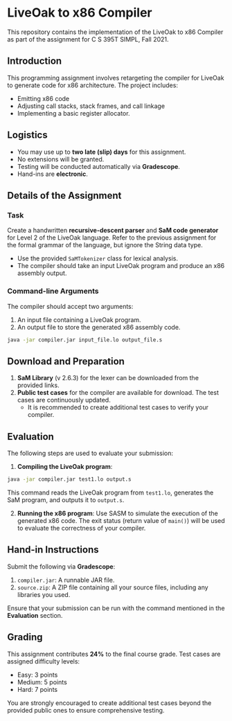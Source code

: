 
# LiveOak to x86 Compiler

This repository contains the implementation of the LiveOak to x86 Compiler as part of the assignment for C S 395T SIMPL, Fall 2021.

## Introduction

This programming assignment involves retargeting the compiler for LiveOak to generate code for x86 architecture. 
The project includes:
- Emitting x86 code
- Adjusting call stacks, stack frames, and call linkage
- Implementing a basic register allocator.

## Logistics

- You may use up to **two late (slip) days** for this assignment.
- No extensions will be granted.
- Testing will be conducted automatically via **Gradescope**.
- Hand-ins are **electronic**.

## Details of the Assignment

### Task
Create a handwritten **recursive-descent parser** and **SaM code generator** for Level 2 of the LiveOak language. 
Refer to the previous assignment for the formal grammar of the language, but ignore the String data type.

- Use the provided `SaMTokenizer` class for lexical analysis.
- The compiler should take an input LiveOak program and produce an x86 assembly output.

### Command-line Arguments
The compiler should accept two arguments:
1. An input file containing a LiveOak program.
2. An output file to store the generated x86 assembly code.

```bash
java -jar compiler.jar input_file.lo output_file.s
```

## Download and Preparation

1. **SaM Library** (v 2.6.3) for the lexer can be downloaded from the provided links.
2. **Public test cases** for the compiler are available for download. The test cases are continuously updated.
   - It is recommended to create additional test cases to verify your compiler.

## Evaluation

The following steps are used to evaluate your submission:

1. **Compiling the LiveOak program**:
```bash
java -jar compiler.jar test1.lo output.s
```
This command reads the LiveOak program from `test1.lo`, generates the SaM program, and outputs it to `output.s`.

2. **Running the x86 program**:
   Use SASM to simulate the execution of the generated x86 code. 
   The exit status (return value of `main()`) will be used to evaluate the correctness of your compiler.

## Hand-in Instructions

Submit the following via **Gradescope**:
1. `compiler.jar`: A runnable JAR file.
2. `source.zip`: A ZIP file containing all your source files, including any libraries you used.

Ensure that your submission can be run with the command mentioned in the **Evaluation** section.

## Grading

This assignment contributes **24%** to the final course grade. 
Test cases are assigned difficulty levels:
- Easy: 3 points
- Medium: 5 points
- Hard: 7 points

You are strongly encouraged to create additional test cases beyond the provided public ones to ensure comprehensive testing.
